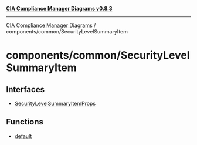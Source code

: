 [**CIA Compliance Manager Diagrams v0.8.3**](../../../README.md)

***

[CIA Compliance Manager Diagrams](../../../modules.md) / components/common/SecurityLevelSummaryItem

# components/common/SecurityLevelSummaryItem

## Interfaces

- [SecurityLevelSummaryItemProps](interfaces/SecurityLevelSummaryItemProps.md)

## Functions

- [default](functions/default.md)
